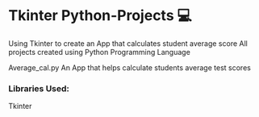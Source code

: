 # Tkinter Python-Projects :computer:
Using Tkinter to create an App that calculates student average score All projects created using Python Programming Language

Average_cal.py
An App that helps calculate students average test scores

<h3>Libraries Used:</h3>
Tkinter
